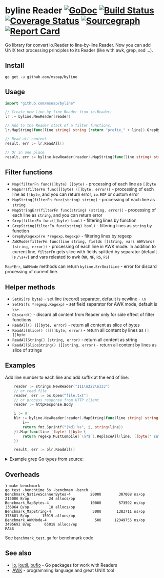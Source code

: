 # byline Reader [![GoDoc](https://godoc.org/github.com/msoap/byline?status.svg)](https://godoc.org/github.com/msoap/byline) [![Build Status](https://travis-ci.org/msoap/byline.svg?branch=master)](https://travis-ci.org/msoap/byline) [![Coverage Status](https://coveralls.io/repos/github/msoap/byline/badge.svg?branch=master)](https://coveralls.io/github/msoap/byline?branch=master) [![Sourcegraph](https://sourcegraph.com/github.com/msoap/byline/-/badge.svg)](https://sourcegraph.com/github.com/msoap/byline?badge) [![Report Card](https://goreportcard.com/badge/github.com/msoap/byline)](https://goreportcard.com/report/github.com/msoap/byline)

Go library for convert io.Reader to line-by-line Reader. Now you can add UNIX text processing principles to its Reader (like with awk, grep, sed ...).

## Install

`go get -u github.com/msoap/byline`

## Usage

```Go
import "github.com/msoap/byline"

// Create new line-by-line Reader from io.Reader:
lr := byline.NewReader(reader)

// Add to the Reader stack of a filter functions:
lr.MapString(func(line string) string {return "prefix_" + line}).GrepByRegexp(regexp.MustCompile("only this"))

// Read all content
result, err := lr.ReadAll()

// Or in one place
result, err := byline.NewReader(reader).MapString(func(line string) string {return "prefix_" + line}).ReadAll()
```

## Filter functions

  * `Map(filterFn func([]byte) []byte)` - processing of each line as `[]byte`
  * `MapErr(filterFn func([]byte) ([]byte, error))` - processing of each line as `[]byte`, and you can return error, `io.EOF` or custom error
  * `MapString(filterFn func(string) string)` - processing of each line as `string`
  * `MapStringErr(filterFn func(string) (string, error))` - processing of each line as `string`, and you can return error
  * `Grep(filterFn func([]byte) bool)` - filtering lines by function
  * `GrepString(filterFn func(string) bool)` - filtering lines as `string` by function
  * `GrepByRegexp(re *regexp.Regexp)` - filtering lines by regexp
  * `AWKMode(filterFn func(line string, fields []string, vars AWKVars) (string, error))` - processing of each line in AWK mode.
    In addition to current line, `filterFn` gets slice with fields splitted by separator (default is `/\s+/`) and vars releated to awk (`NR`, `NF`, `RS`, `FS`)

`Map*Err`, `AWKMode` methods can return `byline.ErrOmitLine` - error for discard processing of current line.

## Helper methods

  * `SetRS(rs byte)` - set line (record) separator, default is newline - `\n`
  * `SetFS(fs *regexp.Regexp)` - set field separator for AWK mode, default is `\s+`
  * `Discard()` - discard all content from Reader only for side effect of filter functions
  * `ReadAll() ([]byte, error)` - return all content as slice of bytes
  * `ReadAllSlice() ([][]byte, error)` - return all content by lines as `[][]byte`
  * `ReadAllString() (string, error)` - return all content as string
  * `ReadAllSliceString() ([]string, error)` - return all content by lines as slice of strings

## Examples

Add line number to each line and add suffix at the end of line:

```Go
	reader := strings.NewReader("111\n222\n333")
    // or read file
    reader, err := os.Open("file.txt")
    // or process response from HTTP client
    reader := httpResponse.Body

	i := 0
	blr := byline.NewReader(reader).MapString(func(line string) string {
		i++
		return fmt.Sprintf("(%d) %s", i, string(line))
	}).Map(func(line []byte) []byte {
		return regexp.MustCompile(`\n?$`).ReplaceAll(line, []byte(" suf\n"))
	})

	result, err := blr.ReadAll()

```

<details><summary>Example grep Go types from source:</summary>
```Go
type StateMachine struct {
	beginRe *regexp.Regexp
	endRe   *regexp.Regexp
	inBlock bool
}

func (sm *StateMachine) SMFilter(line []byte) bool {
	switch {
	case sm.beginRe.Match(line):
		sm.inBlock = true
		return true
	case sm.inBlock && sm.endRe.Match(line):
		sm.inBlock = false
		return true
	default:
		return sm.inBlock
	}
}

func ExampleReader_Grep() {
	file, err := os.Open("byline.go")
	if err != nil {
		fmt.Println(err)
		return
	}

	// get all lines between "^type..." and "^}"
	sm := StateMachine{
		beginRe: regexp.MustCompile(`^type `),
		endRe:   regexp.MustCompile(`^}\s+$`),
	}

	blr := byline.NewReader(file).Grep(sm.SMFilter).Map(func(line []byte) []byte {
		// and remove comments
		return regexp.MustCompile(`\s+//.+`).ReplaceAll(line, []byte{})
	})

	result, err := blr.ReadAllString()
	if err != nil {
		fmt.Println(err)
		return
	}

	fmt.Print(result)
}
```
Output:
```
type Reader struct {
	bufReader   *bufio.Reader
	filterFuncs []func(line []byte) ([]byte, error)
	awkVars     AWKVars
}
type AWKVars struct {
	NR int
	NF int
	RS byte
	FS *regexp.Regexp
}
```
</details>

<details><summary>Example of AWK mode, summarize third column with filter (>10.0):</summary>
```Go
    // CSV with "#" instead of "\n"
	reader := strings.NewReader(`1,name one,12.3#2,second row;7.1#3,three row;15.51`)

	sum := 0.0
	err := byline.NewReader(reader).
		SetRS('#').
		SetFS(regexp.MustCompile(`,|;`)).
		AWKMode(func(line string, fields []string, vars byline.AWKVars) (string, error) {
			if vars.NF < 3 {
				return "", fmt.Errorf("csv parse failed for %q", line)
			}

			if price, err := strconv.ParseFloat(fields[2], 10); err != nil {
				return "", err
			} else if price < 10 {
				return "", byline.ErrOmitLine
			} else {
				sum += price
				return "", nil
			}
		}).Discard()

	fmt.Println("Price sum:", sum, err)

```
Output:
```
Price sum: 27.81 nil
```
</details>

## Overheads

    ❯ make benchmark
    go test -benchtime 5s -benchmem -bench .
    Benchmark_NativeScannerBytes-4   	   20000	    307008 ns/op	  215080 B/op	      24 allocs/op
    Benchmark_MapBytes-4             	   10000	    573592 ns/op	  136864 B/op	      18 allocs/op
    Benchmark_MapString-4            	    5000	   1383711 ns/op	  375681 B/op	   15019 allocs/op
    Benchmark_AWKMode-4              	     500	  12349755 ns/op	 3495692 B/op	   65018 allocs/op
    PASS

See `benchmark_test.go` for benchmark code

## See also

  * [io](https://golang.org/pkg/io/), [ioutil](https://golang.org/pkg/io/ioutil/), [bufio](https://golang.org/pkg/bufio/) - Go packages for work with Readers
  * [AWK](https://en.wikipedia.org/wiki/AWK) - programming language and great UNIX tool
